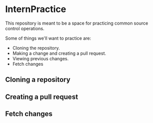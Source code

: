 # InternPractice

This repository is meant to be a space for practicing common source control operations. 

Some of things we'll want to practice are:
- Cloning the repository.
- Making a change and creating a pull request.
- Viewing previous changes.
- Fetch changes

## Cloning a repository

## Creating a pull request

## Fetch changes